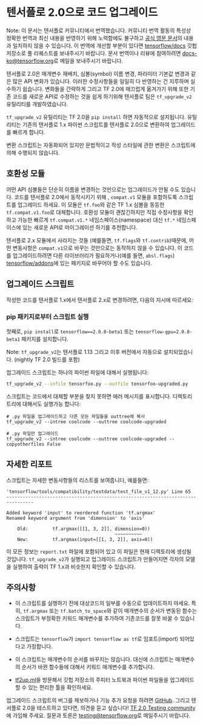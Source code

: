 # 텐서플로 2.0으로 코드 업그레이드

Note: 이 문서는 텐서플로 커뮤니티에서 번역했습니다. 커뮤니티 번역 활동의 특성상 정확한 번역과 최신 내용을 반영하기 위해 노력함에도
불구하고
[공식 영문 문서](https://github.com/tensorflow/docs/blob/master/site/en/guide/upgrade.md)의
내용과 일치하지 않을 수 있습니다. 이 번역에 개선할 부분이 있다면
[tensorflow/docs](https://github.com/tensorflow/docs) 깃헙 저장소로 풀 리퀘스트를 보내주시기
바랍니다. 문서 번역이나 리뷰에 참여하려면
[docs-ko@tensorflow.org](https://groups.google.com/a/tensorflow.org/forum/#!forum/docs-ko)로
메일을 보내주시기 바랍니다.

텐서플로 2.0은 매개변수 재배치, 심볼(symbol) 이름 변경, 파라미터 기본값 변경과 같은 많은 API 변화가 있습니다. 이러한
수정사항들을 일일히 다 반영하는 건 지루하며 실수하기 쉽습니다. 변화들을 간략하게 그리고 TF 2.0에 매끄럽게 옮겨가기 위해 또한
기존 코드를 새로운 API로 수정하는 것을 쉽게 하기위해 텐서플로 팀은 `tf_upgrade_v2` 유틸리티를 개발하였습니다.

`tf_upgrade_v2` 유틸리티는 TF 2.0을 `pip install` 하면 자동적으로 설치됩니다. 유틸리티는 기존의 텐서플로 1.x
파이썬 스크립트를 텐서플로 2.0으로 변환하여 업그레이드를 빠르게 합니다.

변환 스크립트는 자동화되어 있지만 문법적이고 작성 스타일에 관한 변환은 스크립트에 의해 수행되지 않습니다.

## 호환성 모듈

어떤 API 심볼들은 단순히 이름을 변경하는 것만으로는 업그레이드가 안될 수도 있습니다. 코드를 텐서플로 2.0에서 동작시키기 위해 ,
`compat.v1` 모듈을 포함하도록 스크립트를 업그레이드 하세요. 이 모듈은 `tf.foo`와 같은 TF 1.x 심볼을 동등한
`tf.compat.v1.foo`로 대체합니다. 호환성 모듈이 괜찮긴하지만 직접 수정사항을 확인하고 가능한 빠르게 `tf.compat.v1.*`
네임스페이스(namespace) 대신 `tf.*` 네임스페이스에 있는 새로운 API로 마이그레이션 하기를 추천합니다.

텐서플로 2.x 모듈에서 사라지는 것들 (예를들면, `tf.flags`와 `tf.contrib`)때문에, 어떤 변동사항은
`compat.v1`으로 바꾸는 것만으로는 동작하지 않을 수 있습니다. 이 코드를 업그레이드하려면 다른 라이브러리가 필요하거나(예를 들면,
`absl.flags`) [tensorflow/addons](http://www.github.com/tensorflow/addons)에 있는
패키지로 바꾸어야 할 수도 있습니다.

## 업그레이드 스크립트

작성한 코드를 텐서플로 1.x에서 텐서플로 2.x로 변경하려면, 다음의 지시에 따르세요:

### pip 패키지로부터 스크립트 실행

첫째로, `pip install`로 `tensorflow==2.0.0-beta1` 또는 `tensorflow-gpu=2.0.0-beta1`
패키지를 설치합니다.

Note: `tf_upgrade_v2`는 텐서플로 1.13 그리고 이후 버전에서 자동으로 설치되었습니다. (nightly TF 2.0 빌드를
포함)

업그레이드 스크립트는 하나의 파이썬 파일에 대해서 실행됩니다:

```sh
tf_upgrade_v2 --infile tensorfoo.py --outfile tensorfoo-upgraded.py
```

스크립트는 코드에서 대체할 부분을 찾지 못하면 에러 메시지를 표시합니다. 디렉토리 트리에 대해서도 실행가능 합니다:

```
# .py 파일을 업그레이드하고 다른 모든 파일들을 outtree에 복사
tf_upgrade_v2 --intree coolcode --outtree coolcode-upgraded

# .py 파일만 업그레이드
tf_upgrade_v2 --intree coolcode --outtree coolcode-upgraded --copyotherfiles False
```

## 자세한 리포트

스크립트는 자세한 변동사항들의 리스트를 보여줍니다, 예를들면:

```
'tensorflow/tools/compatibility/testdata/test_file_v1_12.py' Line 65
--------------------------------------------------------------------------------

Added keyword 'input' to reordered function 'tf.argmax'
Renamed keyword argument from 'dimension' to 'axis'

    Old:         tf.argmax([[1, 3, 2]], dimension=0))
                                        ~~~~~~~~~~
    New:         tf.argmax(input=[[1, 3, 2]], axis=0))

```

이 모든 정보는 `report.txt` 파일에 포함되어 있고 이 파일은 현재 디렉토리에 생성될 것입니다. `tf_upgrade_v2`가 실행되고
업그레이드 스크립트가 만들어지면 각자의 모델을 실행하여 출력이 TF 1.x과 비슷한지 확인할 수 있습니다.
## 주의사항

-   이 스크립트를 실행하기 전에 대상코드의 일부를 수동으로 업데이트하지 마세요. 특히, `tf.argmax` 또는
    `tf.batch_to_space`와 같이 매개변수의 순서가 변동된 함수는 스크립트가 부정확한 키워드 매개변수를 추가하여 기존코드를 잘못
    바꿀 수 있습니다.

-   스크립트는 `tensorflow`가 `import tensorflow as tf`로 임포트(import) 되어있다고 가정합니다.

-   이 스크립트는 매개변수의 순서를 바꾸지는 않습니다. 대신에 스크립트는 매개변수의 순서가 바뀐 함수들에 대해서 키워드 매개변수를
    추가합니다.

-   [tf2up.ml](http://tf2up.ml)을 방문해서 깃헙 저장소의 주피터 노트북과 파이썬 파일들을 업그레이드할 수 있는 편리한
    툴을 확인하세요.

업그레이드 스크립트의 버그를 제보하거나 기능 추가 요청을 하려면
[GitHub](https://github.com/tensorflow/tensorflow/issues). 그리고 텐서플로 2.0을 테스트하고
있다면, 의견을 듣고 싶습니다!
[TF 2.0 Testing community](https://groups.google.com/a/tensorflow.org/forum/#!forum/testing)에
가입해 주세요. 질문과 토론은 [testing@tensorflow.org](mailto:testing@tensorflow.org)로 메일주시기
바랍니다.

